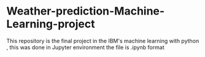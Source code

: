 # Weather-prediction-Machine-Learning-project
This repository is the final project in the IBM's machine learning with python , this was done in Jupyter environment the file is .ipynb format
